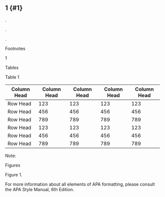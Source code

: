 ## 1 {#1}

.

.

.

Footnotes

1

Tables

Table 1

| Column Head | Column Head | Column Head | Column Head | Column Head |
| --- | --- | --- | --- | --- |
| Row Head | 123 | 123 | 123 | 123 |
| Row Head | 456 | 456 | 456 | 456 |
| Row Head | 789 | 789 | 789 | 789 |
| Row Head | 123 | 123 | 123 | 123 |
| Row Head | 456 | 456 | 456 | 456 |
| Row Head | 789 | 789 | 789 | 789 |

Note:

Figures

Figure 1\.

For more information about all elements of APA formatting, please consult the APA Style Manual, 6th Edition.